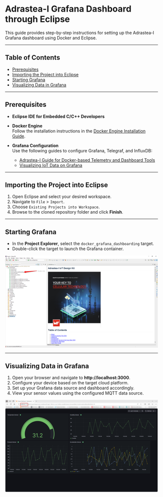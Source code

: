 # Adrastea-I Grafana Dashboard through Eclipse

This guide provides step-by-step instructions for setting up the Adrastea-I Grafana dashboard using Docker and Eclipse.

---

## Table of Contents

- [Prerequisites](#prerequisites)
- [Importing the Project into Eclipse](#importing-the-project-into-eclipse)
- [Starting Grafana](#starting-grafana)
- [Visualizing Data in Grafana](#visualizing-data-in-grafana)

---

## Prerequisites

- **Eclipse IDE for Embedded C/C++ Developers**

- **Docker Engine**  
  Follow the installation instructions in the [Docker Engine Installation Guide](../../../../development-environment/docker-toolchain/docker_toolchain/docker-engine-installation.md).

- **Grafana Configuration**  
  Use the following guides to configure Grafana, Telegraf, and InfluxDB:
  - [Adrastea-I Guide for Docker-based Telemetry and Dashboard Tools](../../../../../docs/docker-telemetry-dashboarding/configuration-grafana-telegraf-influxdb.md)
  - [Visualizing IoT Data on Grafana](../../../../../docs/docker-telemetry-dashboarding/visualizing-data.md)

---

## Importing the Project into Eclipse

1. Open Eclipse and select your desired workspace.
2. Navigate to `File` > `Import`.
3. Choose `Existing Projects into Workspace`.
4. Browse to the cloned repository folder and click **Finish**.

---

## Starting Grafana

- In the **Project Explorer**, select the `docker_grafana_dashboarding` target.
- Double-click the target to launch the Grafana container.

![Docker Build in Eclipse](images/Eclipse_Landing_Page_Grafana.png)

---

## Visualizing Data in Grafana

1. Open your browser and navigate to **http://localhost:3000**.
2. Configure your device based on the target cloud platform.
3. Set up your Grafana data source and dashboard accordingly.
4. View your sensor values using the configured MQTT data source.

![Grafana Dashboard in Eclipse](images/Eclipse_Grafana_Dashboard.png)

